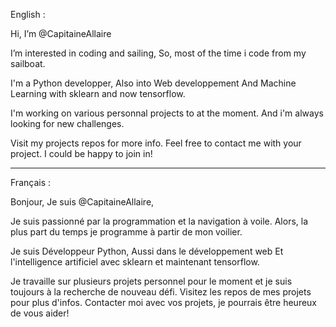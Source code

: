 
English :

Hi, I’m @CapitaineAllaire

I’m interested in coding and sailing, So, most of the time i code from my sailboat.

I'm a Python developper,
Also into Web developpement
And Machine Learning with sklearn and now tensorflow.
        
I'm working on various personnal projects to at the moment.  And i'm always looking for new challenges.

Visit my projects repos for more info. 
Feel free to contact me with your project.  I could be happy to join in!
 

--------------------------------------------------------------------------------------------------

Français : 

Bonjour, Je suis @CapitaineAllaire,

Je suis passionné par la programmation et la navigation à voile.  Alors, la plus part du temps je programme à partir de mon voilier.

Je suis Développeur Python,
Aussi dans le développement web
Et l'intelligence artificiel avec sklearn et maintenant tensorflow.

Je travaille sur plusieurs projets personnel pour le moment et je suis toujours à la recherche de nouveau défi.
Visitez les repos de mes projets pour plus d'infos. 
Contacter moi avec vos projets, je pourrais être heureux de vous aider!

<!---
CapitaineAllaire/CapitaineAllaire is a ✨ special ✨ repository because its `README.md` (this file) appears on your GitHub profile.
You can click the Preview link to take a look at your changes.
--->
